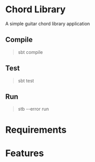 # Chord Library
A simple guitar chord library application

## Compile
>sbt compile

## Test
>sbt test

## Run
>stb --error run

# Requirements
# Features